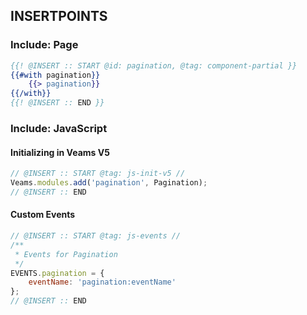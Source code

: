 
## INSERTPOINTS

### Include: Page

``` hbs
{{! @INSERT :: START @id: pagination, @tag: component-partial }}
{{#with pagination}}
	{{> pagination}}
{{/with}}
{{! @INSERT :: END }}
```

### Include: JavaScript

#### Initializing in Veams V5
``` js
// @INSERT :: START @tag: js-init-v5 //
Veams.modules.add('pagination', Pagination);
// @INSERT :: END
```

#### Custom Events
``` js
// @INSERT :: START @tag: js-events //
/**
 * Events for Pagination
 */
EVENTS.pagination = {
	eventName: 'pagination:eventName'
};
// @INSERT :: END
```
